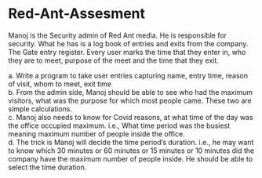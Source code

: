 # Red-Ant-Assesment

Manoj is the Security admin of Red Ant media. He is responsible for security. What he has is a log book of entries and exits from the company. The Gate entry register. Every user marks the time that they enter in, who they are to meet, purpose of the meet and the time that they exit.<br/>

a. Write a program to take user entries capturing name, entry time, reason of visit, whom to meet, exit time<br/>
b. From the admin side, Manoj should be able to see who had the maximum visitors, what was the purpose for which most people came. These two are simple calculations.<br/>
c. Manoj also needs to know for Covid reasons, at what time of the day was the office occupied maximum. i.e., What time period was the busiest meaning maximum number of people inside the office. <br/>
d. The trick is Manoj will decide the time period’s duration. i.e., he may want to know which 30 minutes or 60 minutes or 15 minutes or 10 minutes did the company have the maximum number of people inside. He should be able to select the time duration.<br/>
